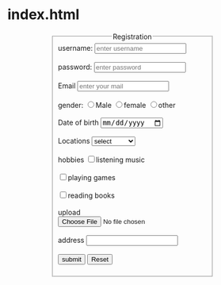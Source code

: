 # index.html
<!DOCTYPE html>
<html>
<head>
<title> Registration </title>
</head>
<style>
fieldset{
 width:300px;
height:auto;
margin:10px auto;
}
legend{
text-align:center;
}
</style>
<body>
<fieldset>
<legend>Registration </legend>
<form>
<label>username:</label>
<input type="username" placeholder="enter username"><br><br>
<label>password:</label>
<input type="password" placeholder="enter password"><br><br>
<label>Email</label>
<input type="email" placeholder="enter your mail"><br><br>
<label>gender:</label>
<input type="radio" name="gender">Male
<input type="radio" name="gender">female
<input type="radio" name="gender">other
<br><br>
<label>Date of birth</label>
<input type="date"><br><br>
<label>Locations</label>
<select>
<option value="select your location">select</option>
<option value="hyd">Hyderabad </option>
<option value ="war">warangal</option>
<option value="kham">khammam</option >
</select><br><br>
<label>hobbies</label>
<input type="checkbox" >listening music<br><br>
<input type="checkbox">playing games<br><br>
<input type="checkbox">reading books<br><br>
<label>upload</label>
<input type="file"><br><br>
<label>address</label>
<input type="textarea" rows="10px" cols="10px"><br><br>
<input type="submit" value="submit">
<input type="button" value="Reset">
</form >
</fieldset>
</body>
</html>











